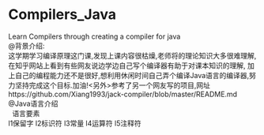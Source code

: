 # Compilers_Java
Learn Compilers through creating a compiler for java
<br>
@背景介绍:
<br>
这学期学习编译原理这门课,发现上课内容很枯燥,老师将的理论知识大多很难理解,在知乎网站上看到有些网友说边学边自己写个编译器有助于对课本知识的理解,
加上自己的编程能力还不是很好,想利用休闲时间自己弄个编译Java语言的编译器,努力坚持完成这个目标.加油!<另外>参考了另一个网友写的项目,网址https://github.com/Xiang1993/jack-compiler/blob/master/README.md
<br>
@Java语言介绍
<br>
 &nbsp; 语言要素
<br>
    l1保留字
    l2标识符
    l3常量
    l4运算符
    l5注释符

<br>
<br>
<br>
<br>
<br>
<br>
